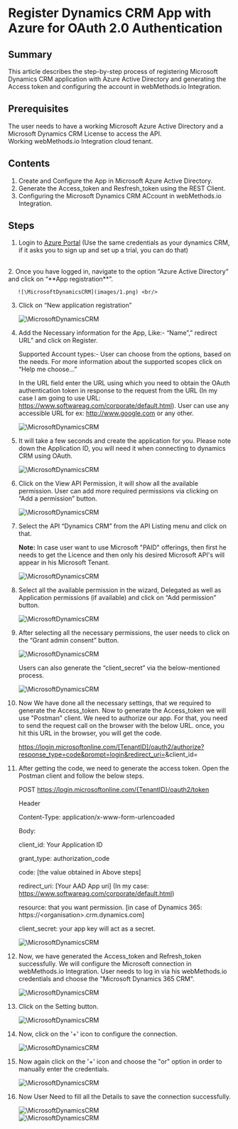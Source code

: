 # Register Dynamics CRM App with Azure for OAuth 2.0 Authentication <br/>

## Summary <br/>

  This article describes the step-by-step process of registering Microsoft Dynamics CRM application with Azure Active Directory and generating the    Access token and configuring the account in webMethods.io Integration. <br/>

## Prerequisites <br/>

The user needs to have a working Microsoft Azure Active Directory and a Microsoft Dynamics CRM License to access the API. <br/>
Working webMethods.io Integration cloud tenant.

## Contents <br/>

1. Create and Configure the App in Microsoft Azure Active Directory. <br/>
2. Generate the Access_token and Resfresh_token using the REST Client. <br/>
3. Configuring the Microsoft Dynamics CRM ACcount in webMethods.io Integration. <br/>

## Steps <br/>

  1. Login to [Azure Portal](https://portal.azure.com/) (Use the same credentials as your dynamics CRM, if it asks you to sign up and set up a trial, you can do that)
  <br/>
  2. Once you have logged in, navigate to the option “Azure Active Directory” and click on “**App registration**”. <br/>

       ![\MicrosoftDynamicsCRM](images/1.png) <br/>

  3. Click on “New application registration” <br/>
   
       ![\MicrosoftDynamicsCRM](images/2.png) <br/>

  4. Add the Necessary information for the App, Like:- “Name”,” redirect URL” and click on Register. <br/>
    
     Supported Account types:- User can choose from the options, based on the needs. For more information about the supported scopes click on “Help me choose…” <br/>

     In the URL field enter the URL using which you need to obtain the OAuth authentication token in response to the request from the URL (In my case I am going to use URL: https://www.softwareag.com/corporate/default.html). User can use any accessible URL for ex: http://www.google.com or any other. <br/>

       ![\MicrosoftDynamicsCRM](images/3.png) <br/>

  5. It will take a few seconds and create the application for you. Please note down the Application ID, you will need it when connecting to dynamics CRM using OAuth. <br/>

       ![\MicrosoftDynamicsCRM](images/4.png) <br/>

  6. Click on the View API Permission, it will show all the available permission. User can add more required permissions via clicking on “Add a permission” button. <br/>

       ![\MicrosoftDynamicsCRM](images/5.png) <br/>

  7. Select the API “Dynamics CRM” from the API Listing menu and click on that. <br/>

      **Note:** In case user want to use Microsoft "PAID" offerings, then first he needs to get the Licence and then only his desired Microsoft API's will appear in his Microsoft Tenant. <br/>

       ![\MicrosoftDynamicsCRM](images/6.png) <br/>

  8. Select all the available permission in the wizard, Delegated as well as Application permissions (if available) and click on “Add permission” button. <br/>

       ![\MicrosoftDynamicsCRM](images/7.png) <br/>

  9. After selecting all the necessary permissions, the user needs to click on the “Grant admin consent” button. <br/>

       ![\MicrosoftDynamicsCRM](images/8.png) <br/>

     Users can also generate the “client_secret” via the below-mentioned process. <br/>

       ![\MicrosoftDynamicsCRM](images/9.png) <br/>

  10. Now We have done all the necessary settings, that we required to generate the Access_token. Now to generate the Access_token we will use "Postman" client. We need to authorize our app. For that, you need to send the request call on the browser with the below URL. once, you hit this URL in the browser, you will get the code. <br/>

         https://login.microsoftonline.com/[TenantID]/oauth2/authorize?response_type=code&prompt=login&redirect_uri=<App redirect uri>&client_id=<App client id> <br/>

  11. After getting the code, we need to generate the access token. Open the Postman client and follow the below steps. <br/>

        POST https://login.microsoftonline.com/{TenantID}/oauth2/token <br/>

        Header <br/>

        Content-Type: application/x-www-form-urlencoaded <br/>

        Body: <br/>

        client_id: Your Application ID <br/>

        grant_type: authorization_code <br/>

        code: [the value obtained in Above steps] <br/>

        redirect_uri:  [Your AAD App uri] (In my case: https://www.softwareag.com/corporate/default.html) <br/>

        resource: that you want permission. [in case of Dynamics 365: https://<organisation<organisation>>.crm.dynamics.com] <br/>

        client_secret: your app key will act as a secret. <br/>

       ![\MicrosoftDynamicsCRM](images/10.png) <br/>

  12. Now, we have generated the Access_token and Refresh_token successfully. We will configure the Microsoft connection in webMethods.io Integration. User needs to log in via his webMethods.io credentials and choose the "Microsoft Dynamics 365 CRM". <br/>

       ![\MicrosoftDynamicsCRM](images/11.png) <br/>

  13. Click on the Setting button. <br/>

       ![\MicrosoftDynamicsCRM](images/12.png) <br/>

  14. Now, click on the '+' icon to configure the connection. <br/>

       ![\MicrosoftDynamicsCRM](images/13.png) <br/>

  15. Now again click on the '+' icon and choose the "or" option in order to manually enter the credentials. <br/>

       ![\MicrosoftDynamicsCRM](images/14.png) <br/>

  16. Now User Need to fill all the Details to save the connection successfully. <br/>

       ![\MicrosoftDynamicsCRM](images/15.png) <br/>
       ![\MicrosoftDynamicsCRM](images/16.png) <br/>
